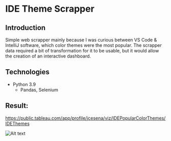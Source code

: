 # IDE Theme Scrapper

## Introduction
Simple web scrapper mainly because I was curious between VS Code & IntelliJ software, which color themes were the most popular. The scrapper data required a bit of transformation for it to be usable, but it would allow the creation of an interactive dashboard.

## Technologies
- Python 3.9 <br/>
  - Pandas, Selenium

## Result:
https://public.tableau.com/app/profile/jcesena/viz/IDEPopularColorThemes/IDEThemes
<br/>

![Alt text](/../main/color_themes_tableau.png?raw=true "Output")
